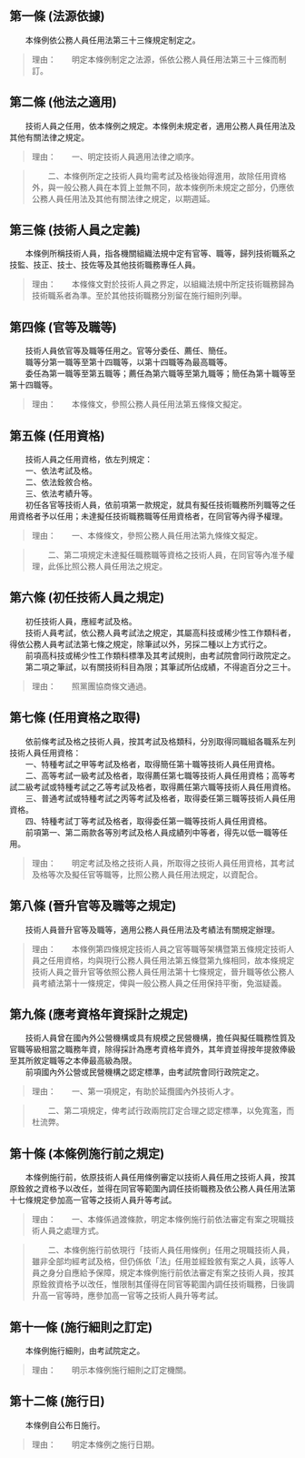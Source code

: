 第一條 (法源依據)
-----------------
　　本條例依公務人員任用法第三十三條規定制定之。  
> 理由：　　明定本條例制定之法源，係依公務人員任用法第三十三條而制訂。



第二條 (他法之適用)
-------------------
　　技術人員之任用，依本條例之規定。本條例未規定者，適用公務人員任用法及其他有關法律之規定。  
> 理由：　　一、明定技術人員適用法律之順序。

> 　　二、本條例所定之技術人員均需考試及格後始得進用，故除任用資格外，與一般公務人員在本質上並無不同，故本條例所未規定之部分，仍應依公務人員任用法及其他有關法律之規定，以期週延。



第三條 (技術人員之定義)
-----------------------
　　本條例所稱技術人員，指各機關組織法規中定有官等、職等，歸列技術職系之技監、技正、技士、技佐等及其他技術職務專任人員。  
> 理由：　　本條條文對於技術人員之界定，以組織法規中所定技術職務歸為技術職系者為準。至於其他技術職務分別留在施行細則列舉。



第四條 (官等及職等)
-------------------
　　技術人員依官等及職等任用之。官等分委任、薦任、簡任。  
　　職等分第一職等至第十四職等，以第十四職等為最高職等。  
　　委任為第一職等至第五職等；薦任為第六職等至第九職等；簡任為第十職等至第十四職等。  
> 理由：　　本條條文，參照公務人員任用法第五條條文擬定。



第五條 (任用資格)
-----------------
　　技術人員之任用資格，依左列規定：  
　　一、依法考試及格。  
　　二、依法銓敘合格。  
　　三、依法考績升等。  
　　初任各官等技術人員，依前項第一款規定，就具有擬任技術職務所列職等之任用資格者予以任用；未達擬任技術職務職等任用資格者，在同官等內得予權理。  
> 理由：　　一、本條條文，參照公務人員任用法第九條條文擬定。

> 　　二、第二項規定未達擬任職務職等資格之技術人員，在同官等內准予權理，此係比照公務人員任用法之規定。



第六條 (初任技術人員之規定)
---------------------------
　　初任技術人員，應經考試及格。  
　　技術人員考試，依公務人員考試法之規定，其屬高科技或稀少性工作類科者，得依公務人員考試法第七條之規定，除筆試以外，另採二種以上方式行之。  
　　前項高科技或稀少性工作類科標準及其考試規則，由考試院會同行政院定之。  
　　第二項之筆試，以有關技術科目為限；其筆試所佔成績，不得逾百分之三十。  
> 理由：　　照黨團協商條文通過。



第七條 (任用資格之取得)
-----------------------
　　依前條考試及格之技術人員，按其考試及格類科，分別取得同職組各職系左列技術人員任用資格：  
　　一、特種考試之甲等考試及格者，取得簡任第十職等技術人員任用資格。  
　　二、高等考試一級考試及格者，取得薦任第七職等技術人員任用資格；高等考試二級考試或特種考試之乙等考試及格者，取得薦任第六職等技術人員任用資格。  
　　三、普通考試或特種考試之丙等考試及格者，取得委任第三職等技術人員任用資格。  
　　四、特種考試丁等考試及格者，取得委任第一職等技術人員任用資格。  
　　前項第一、第二兩款各等別考試及格人員成績列中等者，得先以低一職等任用。  
> 理由：　　明定考試及格之技術人員，所取得之技術人員任用資格，其考試及格等次及擬任官等職等，比照公務人員任用法規定，以資配合。



第八條 (晉升官等及職等之規定)
-----------------------------
　　技術人員晉升官等及職等，適用公務人員任用法及考績法有關規定辦理。  
> 理由：　　本條例第四條規定技術人員之官等職等架構暨第五條規定技術人員之任用資格，均與現行公務人員任用法第五條暨第九條相同，故本條規定技術人員之晉升官等依照公務人員任用法第十七條規定，晉升職等依公務人員考績法第十一條規定，俾與一般公務人員之任用保持平衡，免滋疑義。



第九條 (應考資格年資採計之規定)
-------------------------------
　　技術人員曾在國內外公營機構或具有規模之民營機構，擔任與擬任職務性質及官職等級相當之職務年資，除得採計為應考資格年資外，其年資並得按年提敘俸級至其所敘定職等之本俸最高級為限。  
　　前項國內外公營或民營機構之認定標準，由考試院會同行政院定之。  
> 理由：　　一、第一項規定，有助於延攬國內外技術人才。

> 　　二、第二項規定，俾考試行政兩院訂定合理之認定標準，以免寬濫，而杜流弊。



第十條 (本條例施行前之規定)
---------------------------
　　本條例施行前，依原技術人員任用條例審定以技術人員任用之技術人員，按其原銓敘之資格予以改任，並得在同官等範圍內調任技術職務及依公務人員任用法第十七條規定參加高一官等之技術人員升等考試。  
> 理由：　　一、本條係過渡條款，明定本條例施行前依法審定有案之現職技術人員之處理方式。

> 　　二、本條例施行前依現行「技術人員任用條例」任用之現職技術人員，雖非全部均經考試及格，但仍係依「法」任用並經銓敘有案之人員，該等人員之身分自應給予保障，規定本條例施行前依法審定有案之技術人員，按其原銓敘資格予以改任，惟限制其僅得在同官等範圍內調任技術職務，日後調升高一官等時，應參加高一官等之技術人員升等考試。



第十一條 (施行細則之訂定)
-------------------------
　　本條例施行細則，由考試院定之。  
> 理由：　　明示本條例施行細則之訂定機關。



第十二條 (施行日)
-----------------
　　本條例自公布日施行。  
> 理由：　　明定本條例之施行日期。